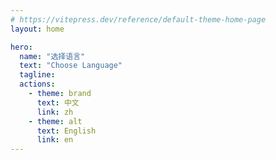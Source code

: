 ```yaml
---
# https://vitepress.dev/reference/default-theme-home-page
layout: home

hero:
  name: "选择语言"
  text: "Choose Language"
  tagline:
  actions:
    - theme: brand
      text: 中文
      link: zh
    - theme: alt
      text: English
      link: en
---
```


